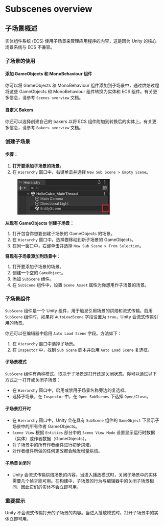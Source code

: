 # Subscenes overview

## 子场景概述

实体组件系统 (ECS) 使用子场景来管理应用程序的内容，这是因为 Unity 的核心场景系统与 ECS 不兼容。

### 子场景的使用

#### 添加 GameObjects 和 MonoBehaviour 组件

你可以将 GameObjects 和 MonoBehaviour 组件添加到子场景中，通过烘焙过程将这些 GameObjects 和 MonoBehaviour 组件转换为实体和 ECS 组件。有关更多信息，请参考 `Scenes overview` 文档。

#### 自定义 Bakers

你还可以选择创建自己的 bakers 以将 ECS 组件附加到转换后的实体上。有关更多信息，请参考 `Bakers overview` 文档。

### 创建子场景

#### 步骤：

1. **打开要添加子场景的场景。**
2. 在 `Hierarchy` 窗口中，右键单击并选择 `New Sub Scene > Empty Scene`。



<figure><img src="../../../.gitbook/assets/image (1).png" alt=""><figcaption></figcaption></figure>

**从现有 GameObjects 创建子场景：**

1. 打开包含你想要创建子场景的 GameObjects 的场景。
2. 在 `Hierarchy` 窗口中，选择要移动到新子场景的 GameObjects。
3. 在同一窗口中，右键单击并选择 `New Sub Scene > From Selection`。

**将现有子场景添加到场景中：**

1. 打开要添加子场景的场景。
2. 创建一个空的 `GameObject`。
3. 添加 `SubScene` 组件。
4. 在 `SubScene` 组件中，设置 `Scene Asset` 属性为你想用作子场景的场景。

### 子场景组件

`SubScene` 组件是一个 Unity 组件，用于触发引用场景的烘焙和流式传输。启用 `SubScene` 组件时，如果将 `AutoLoadScene` 字段设置为 `true`，Unity 会流式传输引用的场景。

你还可以在编辑器中启用 `Auto Load Scene` 字段。方法如下：

1. 在 `Hierarchy` 窗口中选择子场景。
2. 在 `Inspector` 中，找到 `Sub Scene` 脚本并启用 `Auto Load Scene` 复选框。

#### 子场景模式

`SubScene` 组件有两种模式，取决于子场景是打开还是关闭状态。你可以通过以下方式之一打开或关闭子场景：

* 在 `Hierarchy` 窗口中，启用或禁用子场景名称旁边的复选框。
* 选择子场景，在 `Inspector` 中，在 `Open SubScenes` 下选择 `Open/Close`。

#### 子场景打开时

* 在 `Hierarchy` 窗口中，Unity 会在具有 `SubScene` 组件的 `GameObject` 下显示子场景中的所有作者 GameObjects。
* `Scene View` 根据 `Entities` 部分中的 `Scene View Mode` 设置显示运行时数据（实体）或作者数据（GameObjects）。
* 对子场景中的所有作者组件进行初步烘焙。
* 对作者组件所做的任何更改都会触发增量烘焙。

#### 子场景关闭时

* Unity 会流式传输烘焙场景的内容。当进入播放模式时，关闭子场景中的实体需要几个帧才能可用。在构建中，子场景的行为与编辑器中的关闭子场景相同，因此它们的实体不会立即可用。

### 重要提示

Unity 不会流式传输打开的子场景的内容。当进入播放模式时，打开子场景中的实体立即可用。
